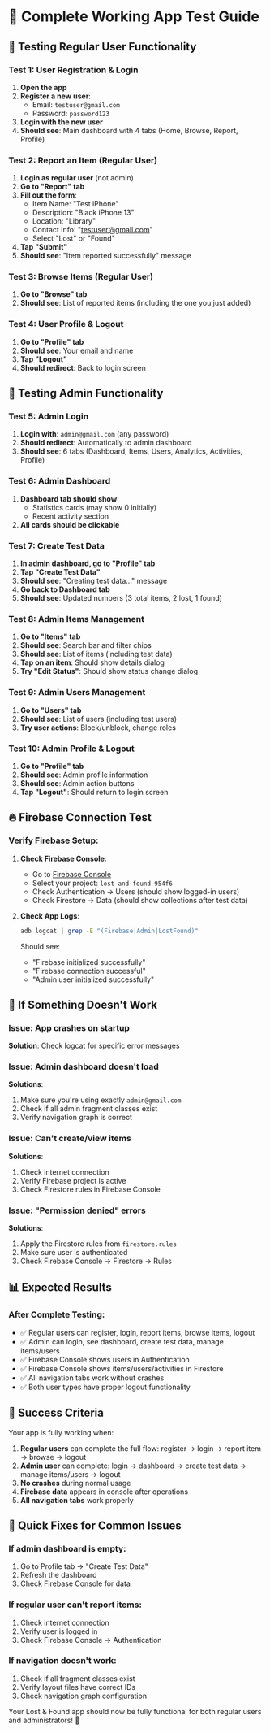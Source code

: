 # 🧪 Complete Working App Test Guide

## 📱 **Testing Regular User Functionality**

### Test 1: User Registration & Login
1. **Open the app**
2. **Register a new user**:
   - Email: `testuser@gmail.com`
   - Password: `password123`
3. **Login with the new user**
4. **Should see**: Main dashboard with 4 tabs (Home, Browse, Report, Profile)

### Test 2: Report an Item (Regular User)
1. **Login as regular user** (not admin)
2. **Go to "Report" tab**
3. **Fill out the form**:
   - Item Name: "Test iPhone"
   - Description: "Black iPhone 13"
   - Location: "Library"
   - Contact Info: "testuser@gmail.com"
   - Select "Lost" or "Found"
4. **Tap "Submit"**
5. **Should see**: "Item reported successfully" message

### Test 3: Browse Items (Regular User)
1. **Go to "Browse" tab**
2. **Should see**: List of reported items (including the one you just added)

### Test 4: User Profile & Logout
1. **Go to "Profile" tab**
2. **Should see**: Your email and name
3. **Tap "Logout"**
4. **Should redirect**: Back to login screen

## 👑 **Testing Admin Functionality**

### Test 5: Admin Login
1. **Login with**: `admin@gmail.com` (any password)
2. **Should redirect**: Automatically to admin dashboard
3. **Should see**: 6 tabs (Dashboard, Items, Users, Analytics, Activities, Profile)

### Test 6: Admin Dashboard
1. **Dashboard tab should show**:
   - Statistics cards (may show 0 initially)
   - Recent activity section
2. **All cards should be clickable**

### Test 7: Create Test Data
1. **In admin dashboard, go to "Profile" tab**
2. **Tap "Create Test Data"**
3. **Should see**: "Creating test data..." message
4. **Go back to Dashboard tab**
5. **Should see**: Updated numbers (3 total items, 2 lost, 1 found)

### Test 8: Admin Items Management
1. **Go to "Items" tab**
2. **Should see**: Search bar and filter chips
3. **Should see**: List of items (including test data)
4. **Tap on an item**: Should show details dialog
5. **Try "Edit Status"**: Should show status change dialog

### Test 9: Admin Users Management
1. **Go to "Users" tab**
2. **Should see**: List of users (including test users)
3. **Try user actions**: Block/unblock, change roles

### Test 10: Admin Profile & Logout
1. **Go to "Profile" tab**
2. **Should see**: Admin profile information
3. **Should see**: Admin action buttons
4. **Tap "Logout"**: Should return to login screen

## 🔥 **Firebase Connection Test**

### Verify Firebase Setup:
1. **Check Firebase Console**:
   - Go to [Firebase Console](https://console.firebase.google.com/)
   - Select your project: `lost-and-found-954f6`
   - Check Authentication → Users (should show logged-in users)
   - Check Firestore → Data (should show collections after test data)

2. **Check App Logs**:
   ```bash
   adb logcat | grep -E "(Firebase|Admin|LostFound)"
   ```
   Should see:
   - "Firebase initialized successfully"
   - "Firebase connection successful"
   - "Admin user initialized successfully"

## 🚨 **If Something Doesn't Work**

### Issue: App crashes on startup
**Solution**: Check logcat for specific error messages

### Issue: Admin dashboard doesn't load
**Solutions**:
1. Make sure you're using exactly `admin@gmail.com`
2. Check if all admin fragment classes exist
3. Verify navigation graph is correct

### Issue: Can't create/view items
**Solutions**:
1. Check internet connection
2. Verify Firebase project is active
3. Check Firestore rules in Firebase Console

### Issue: "Permission denied" errors
**Solutions**:
1. Apply the Firestore rules from `firestore.rules`
2. Make sure user is authenticated
3. Check Firebase Console → Firestore → Rules

## 📊 **Expected Results**

### After Complete Testing:
- ✅ Regular users can register, login, report items, browse items, logout
- ✅ Admin can login, see dashboard, create test data, manage items/users
- ✅ Firebase Console shows users in Authentication
- ✅ Firebase Console shows items/users/activities in Firestore
- ✅ All navigation tabs work without crashes
- ✅ Both user types have proper logout functionality

## 🎯 **Success Criteria**

Your app is fully working when:
1. **Regular users** can complete the full flow: register → login → report item → browse → logout
2. **Admin user** can complete: login → dashboard → create test data → manage items/users → logout
3. **No crashes** during normal usage
4. **Firebase data** appears in console after operations
5. **All navigation tabs** work properly

## 🔧 **Quick Fixes for Common Issues**

### If admin dashboard is empty:
1. Go to Profile tab → "Create Test Data"
2. Refresh the dashboard
3. Check Firebase Console for data

### If regular user can't report items:
1. Check internet connection
2. Verify user is logged in
3. Check Firebase Console → Authentication

### If navigation doesn't work:
1. Check if all fragment classes exist
2. Verify layout files have correct IDs
3. Check navigation graph configuration

Your Lost & Found app should now be fully functional for both regular users and administrators! 🎉